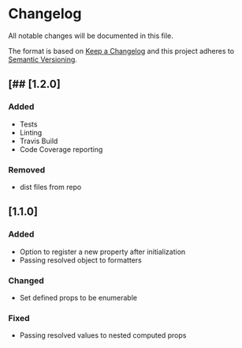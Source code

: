 # Changelog
All notable changes will be documented in this file.

The format is based on [Keep a Changelog](http://keepachangelog.com/en/1.0.0/)
and this project adheres to [Semantic Versioning](http://semver.org/spec/v2.0.0.html).

## [## [1.2.0]
### Added
  - Tests
  - Linting
  - Travis Build
  - Code Coverage reporting

### Removed
 - dist files from repo

## [1.1.0]
### Added
- Option to register a new property after initialization
- Passing resolved object to formatters
### Changed
- Set defined props to be enumerable
### Fixed
- Passing resolved values to nested computed props
